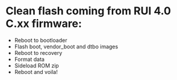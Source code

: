 # Clean flash coming from RUI 4.0 C.xx firmware:
- Reboot to bootloader
- Flash boot, vendor_boot and dtbo images
- Reboot to recovery
- Format data
- Sideload ROM zip
- Reboot and voila!
